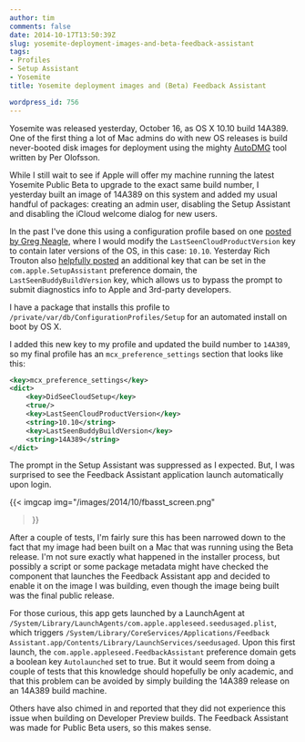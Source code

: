 ```yaml
---
author: tim
comments: false
date: 2014-10-17T13:50:39Z
slug: yosemite-deployment-images-and-beta-feedback-assistant
tags:
- Profiles
- Setup Assistant
- Yosemite
title: Yosemite deployment images and (Beta) Feedback Assistant

wordpress_id: 756
---
```


<!-- [![fbasst_256x256](http://macops.ca/wp-content/uploads/2014/10/fbasst_256x256.png)](http://macops.ca/wp-content/uploads/2014/10/fbasst_256x256.png)
 -->
Yosemite was released yesterday, October 16, as OS X 10.10 build 14A389. One of the first thing a lot of Mac admins do with new OS releases is build never-booted disk images for deployment using the mighty [AutoDMG](https://github.com/MagerValp/AutoDMG) tool written by Per Olofsson.

While I still wait to see if Apple will offer my machine running the latest Yosemite Public Beta to upgrade to the exact same build number, I yesterday built an image of 14A389 on this system and added my usual handful of packages: creating an admin user, disabling the Setup Assistant and disabling the iCloud welcome dialog for new users.

In the past I've done this using a configuration profile based on one [posted by Greg Neagle](http://managingosx.wordpress.com/2012/07/26/mountain-lion-suppress-apple-id-icloud-prompt/), where I would modify the `LastSeenCloudProductVersion` key to contain later versions of the OS, in this case: `10.10`. Yesterday Rich Trouton also [helpfully posted](http://derflounder.wordpress.com/2014/10/16/disabling-the-icloud-and-diagnostics-pop-up-windows-in-yosemite/) an additional key that can be set in the `com.apple.SetupAssistant` preference domain, the `LastSeenBuddyBuildVersion` key, which allows us to bypass the prompt to submit diagnostics info to Apple and 3rd-party developers.

I have a package that installs this profile to `/private/var/db/ConfigurationProfiles/Setup` for an automated install on boot by OS X.

I added this new key to my profile and updated the build number to `14A389`, so my final profile has an `mcx_preference_settings` section that looks like this:

```xml
<key>mcx_preference_settings</key>
<dict>
    <key>DidSeeCloudSetup</key>
    <true/>
    <key>LastSeenCloudProductVersion</key>
    <string>10.10</string>
    <key>LastSeenBuddyBuildVersion</key>
    <string>14A389</string>
</dict>
```

The prompt in the Setup Assistant was suppressed as I expected. But, I was surprised to see the Feedback Assistant application launch automatically upon login.

{{< imgcap
    img="/images/2014/10/fbasst_screen.png"
>}}

After a couple of tests, I'm fairly sure this has been narrowed down to the fact that my image had been built on a Mac that was running using the Beta release. I'm not sure exactly what happened in the installer process, but possibly a script or some package metadata might have checked the component that launches the Feedback Assistant app and decided to enable it on the image I was building, even though the image being built was the final public release.

For those curious, this app gets launched by a LaunchAgent at `/System/Library/LaunchAgents/com.apple.appleseed.seedusaged.plist`, which triggers `/System/Library/CoreServices/Applications/Feedback Assistant.app/Contents/Library/LaunchServices/seedusaged`. Upon this first launch, the `com.apple.appleseed.FeedbackAssistant` preference domain gets a boolean key `Autolaunched` set to true. But it would seem from doing a couple of tests that this knowledge should hopefully be only academic, and that this problem can be avoided by simply building the 14A389 release on an 14A389 build machine.

Others have also chimed in and reported that they did not experience this issue when building on Developer Preview builds. The Feedback Assistant was made for Public Beta users, so this makes sense.
